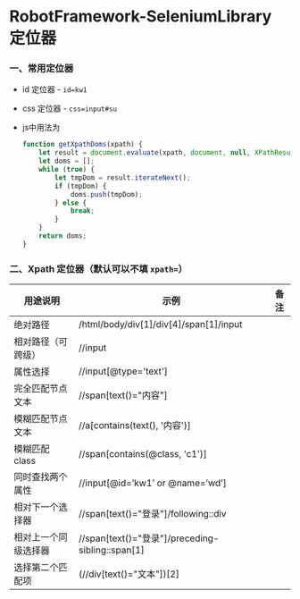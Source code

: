 # RobotFramework-SeleniumLibrary 定位器

### 一、常用定位器

- id 定位器 - `id=kw1 `

- css 定位器 - `css=input#su`

- js中用法为

    ```js
    function getXpathDoms(xpath) {
        let result = document.evaluate(xpath, document, null, XPathResult.ANY_TYPE, null);
        let doms = [];
        while (true) {
            let tmpDom = result.iterateNext();
            if (tmpDom) {
                doms.push(tmpDom);
            } else {
                break;
            }
        }
        return doms;
    }
    ```

    

### 二、Xpath 定位器（默认可以不填 `xpath=`）

| 用途说明             | 示例                                             | 备注 |
| -------------------- | ------------------------------------------------ | ---- |
| 绝对路径             | /html/body/div[1]/div[4]/span[1]/input           |      |
| 相对路径（可跨级）   | //input                                          |      |
| 属性选择             | //input[@type='text']                            |      |
| 完全匹配节点文本     | //span[text()="内容"]                            |      |
| 模糊匹配节点文本     | //a[contains(text(), '内容')]                    |      |
| 模糊匹配 class       | //span[contains(@class, 'c1')]                   |      |
| 同时查找两个属性     | //input[@id=’kw1’ or @name=’wd’]                 |      |
| 相对下一个选择器     | //span[text()="登录"]/following::div             |      |
| 相对上一个同级选择器 | //span[text()="登录"]/preceding-sibling::span[1] |      |
| 选择第二个匹配项     | (//div[text()="文本"])[2]                        |      |
